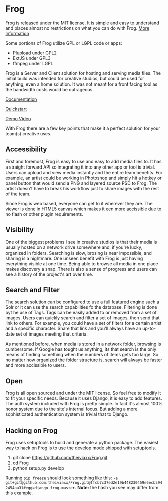 Frog
====

Frog is released under the MIT license. It is simple and easy to understand and places almost no restrictions on what you can do with Frog.
[More Information](http://en.wikipedia.org/wiki/MIT_License)

Some portions of Frog utilize GPL or LGPL code or apps:
* Plupload under GPL2
* ExtJS under GPL3
* ffmpeg under LGPL

Frog is a Server and Client solution for hosting and serving media files.  The initial build was intended for creative studios, but could be used for anything, even a home solution.  It was not meant for a front facing tool as the bandwidth costs would be outrageous.

[Documentation](http://frog.readthedocs.org/en/latest/index.html)

[Quickstart](http://frog.readthedocs.org/en/latest/admin/quickstart.html)

[Demo Video](http://www.youtube.com/watch?v=Brfzw7CyuGo)

With Frog there are a few key points that make it a perfect solution for your team(s) creative uses.

Accessibility
-------------

First and foremost, Frog is easy to use and easy to add media files to.  It has a straight forward API so integrating it into any other app or tool is trivial.  Users can upload and view media instantly and the entire team benefits.  For example, an artist could be working in Photoshop and simply hit a hotkey or panel button that would send a PNG and layered source PSD to Frog.  The artist doesn't have to break his workflow just to share images with the rest of the team.

Since Frog is web based, everyone can get to it wherever they are.  The viewer is done in HTML5 canvas which makes it een more accissible due to no flash or other plugin requirements.

Visibility
----------

One of the biggest problems I see in creative studios is that their media is usually hosted on a network drive somewhere and, if you're lucky, organized in folders.  Searching is slow, brosing is near impossible, and sharing is a nightmare.  One unseen benefit with Frog is just having everything visible at one time.  Being able to browse all media in one place makes discovery a snap.  There is also a sense of progress and users can see a history of the project's art over time.

Search and Filter
-----------------

The search solution can be configured to use a full featured engine such a Solr or it can use the search capabilities fo the database.  Filtering is done byt he use of Tags.  Tags can be easily added to or removed from a set of images.  Users can quickly search and filter a set of images, then send that link to others.  For example, you could have a set of filters for a certain artist and a specific character.  Share that link and you'll always have an up-to-date set of images meeting that criteria.

As mentioned before, when media is stored in a network folder, browsing is cumbersome.  If Google has tought us anything, its that search is the only means of finding something when the numbers of items gets too large.  So no matter how organized the folder structure is, search will always be faster and more accissible to users.

Open
----

Frog is all open sourced and under the MIT license.  So feel free to modify it to fit your specific needs.  Because it uses Django, it is easy to add features.  The auth system included with Frog is pretty simple.  In fact it's almost 100% honor system due to the site's internal focus.  But adding a more sophisticated authentication system is trivial that to Django.

Hacking on Frog
---------------

Frog uses setuptools to build and generate a python package. The easiest way to hack on Frog is to use the develop mode shipped with setuptools.

1. git clone https://github.com/theiviaxx/Frog.git
2. cd Frog
3. python setup.py develop

Running `pip freeze` should look something like this: `-e git+git@github.com:theiviaxx/Frog.git@ffcb7c37ed2e19b448230459e6ecb5942454aa31#egg=django_frog-master`.
**Note:** the hash you see may differ from this example.
